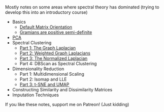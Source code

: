 Mostly notes on some areas where spectral theory has dominated (trying to develop this into an introductory course)

- Basics
   - [Default Matrix Orientation](https://kalngyk.github.io/doc/Default%20Matrix%20Orientation.pdf)
   - [Gramians are positive semi-definite](https://kalngyk.github.io/doc/Gramians%20are%20PSD.pdf)
- [PCA](https://kalngyk.github.io/doc/Spectral%20theory%20basis%20of%20PCA.pdf)
- Spectral Clustering
   - [Part 1: The Graph Laplacian](https://kalngyk.github.io/doc/Spectral%20Clustering%20Pt1.pdf)
   - [Part 2: Weighted Graph Laplacians](https://kalngyk.github.io/doc/Spectral%20Clustering%20Pt2.pdf)
   - [Part 3: The Normalized Laplacian](https://kalngyk.github.io/doc/Spectral%20Clustering%20Pt3.pdf)
   - Part 4: DBScan as Spectral Clustering
- Dimensionality Reduction
   - Part 1: Multidimensional Scaling
   - Part 2: Isomap and LLE
   - [Part 3: t-SNE and UMAP](https://kalngyk.github.io/doc/Dimensionality%20Reduction%20Pt4.pdf) 
- Constructing Similarity and Dissimilarity Matrices
- Imputation Techniques

If you like these notes, support me on Patreon! (Just kidding)
